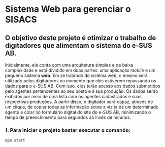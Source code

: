 # Sistema Web para gerenciar o SISACS

## O objetivo deste projeto é otimizar o trabalho de digitadores que alimentam o sistema do e-SUS AB.

Inicialmente, ele conta com uma arquitetura simples e de baixa complexidade e está dividido em  duas partes: uma aplicação *mobile* e um pequeno sistema **web**. Em se tratando do sistema web, o mesmo será utilizado pelos digitadores no momento que eles estiverem repassando os dados para o e-SUS AB. Com isso, eles terão acesso aos dados submetidos pelo agentes pertencentes ao seu posto e à sua produção. Os dados serão exibidos por meio de uma lista com os agentes cadastrados e suas respectivas produções. A partir disso, o digitador será capaz, através de um clique, de copiar todas as informação sobre a visita de um determinado agente e colar no formulário digital do site do e-SUS AB, minimizando o tempo de preenchimento para segundos ao invés de minutos.

### 1. Para iniciar o projeto bastar executar o comando:

`npm start`
